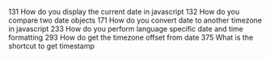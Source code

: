 131	How do you display the current date in javascript
132	How do you compare two date objects
171	How do you convert date to another timezone in javascript
233	How do you perform language specific date and time formatting
293	How do get the timezone offset from date
375	What is the shortcut to get timestamp